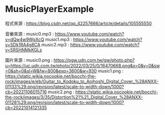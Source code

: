 # MusicPlayerExample

程式來源 : 
    https://blog.csdn.net/qq_42257666/article/details/105555550

音樂來源 :
    music0.mp3 : https://www.youtube.com/watch?v=dQw4w9WgXcQ
    music1.mp3 : https://www.youtube.com/watch?v=SDk1RA4g8CA
    music2.mp3 : https://www.youtube.com/watch?v=5RSHNMkKGLs

圖片來源 :
    music0.png : https://pgw.udn.com.tw/gw/photo.php?u=https://uc.udn.com.tw/photo/2022/03/25/0/16470668.png&x=0&y=0&sw=0&sh=0&sl=W&fw=800&exp=3600&w=930
    music1.png : https://static.wikia.nocookie.net/bocchi-the-rock/images/e/eb/Guitar_to_Kodoku_to_Aoihoshi_Digital_Cover_%28ANXX-01133%29.png/revision/latest/scale-to-width-down/1000?cb=20221106015716
    music2.png : https://static.wikia.nocookie.net/bocchi-the-rock/images/3/35/Distortion%21%21_Digital_Cover_%28ANXX-01128%29.png/revision/latest/scale-to-width-down/1000?cb=20221014121335